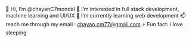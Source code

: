 👋 Hi, I’m @chayanC7mondal
👀 I’m interested in full stack development, machine learning and UI/UX
🌱 I’m currently learning web development
📫 reach me through my email : chayan.cm77@gmail.com
⚡ Fun fact: i love sleeping

